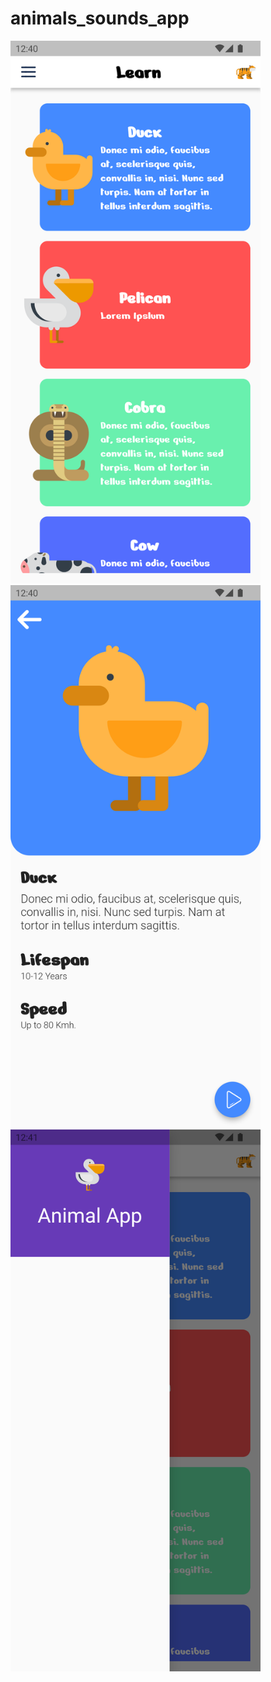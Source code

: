 # animals_sounds_app

<img src="https://github.com/partitect/flutter_animal_sounds_app/blob/main/assets/png/Screenshot_1670589642.png?raw=true" width="400">
<img src="https://github.com/partitect/flutter_animal_sounds_app/blob/main/assets/png/Screenshot_1670589646.png?raw=true" width="400">
<img src="https://github.com/partitect/flutter_animal_sounds_app/blob/main/assets/png/Screenshot_1670589682.png?raw=true" width="400">
